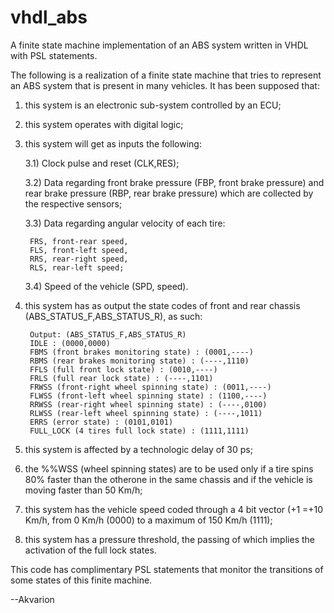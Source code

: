 # vhdl_abs
A finite state machine implementation of an ABS system written in VHDL with PSL statements.

The following is a realization of a finite state machine that tries to represent an ABS system that is present in many vehicles. 
It has been supposed that:
1) this system is an electronic sub-system controlled by an ECU;
2) this system operates with digital logic;
3) this system will get as inputs the following:
	
	3.1)	Clock pulse and reset (CLK,RES);
	
	3.2)	Data regarding front brake pressure (FBP, front brake pressure) and rear brake pressure (RBP, rear brake pressure) which are collected by the
			respective sensors;
	
	3.3) 	Data regarding angular velocity of each tire:
	
		FRS, front-rear speed,
		FLS, front-left speed, 
		RRS, rear-right speed,
		RLS, rear-left speed;

	3.4)	Speed of the vehicle (SPD, speed).

4) this system has as output the state codes of front and rear chassis (ABS_STATUS_F,ABS_STATUS_R), as such:
	
		Output: (ABS_STATUS_F,ABS_STATUS_R)
		IDLE : (0000,0000)
		FBMS (front brakes monitoring state) : (0001,----)
		RBMS (rear brakes monitoring state) : (----,1110)
		FFLS (full front lock state) : (0010,----)	
		FRLS (full rear lock state) : (----,1101)
		FRWSS (front-right wheel spinning state) : (0011,----)
		FLWSS (front-left wheel spinning state) : (1100,----)
		RRWSS (rear-right wheel spinning state) : (----,0100)
		RLWSS (rear-left wheel spinning state) : (----,1011)
		ERRS (error state) : (0101,0101)
		FULL_LOCK (4 tires full lock state) : (1111,1111)
	

5) this system is affected by a technologic delay of 30 ps;
6) the %%WSS (wheel spinning states) are to be used only if a tire spins 80% faster than the otherone in the same chassis and if the vehicle is moving faster than 50 Km/h;
7) this system has the vehicle speed coded through a 4 bit vector (+1 =+10 Km/h, from 0 Km/h (0000) to a maximum of 150 Km/h (1111);
8) this system has a pressure threshold, the passing of which implies the activation of the full lock states.


This code has complimentary PSL statements that monitor the transitions of some states of this finite machine.

--Akvarion
